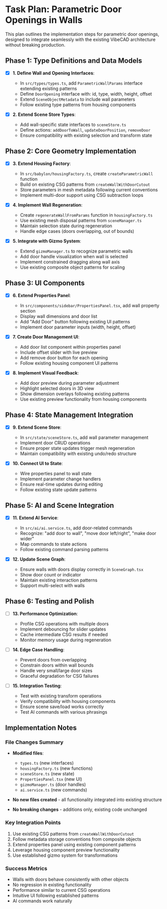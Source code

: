 # Task Plan: Parametric Door Openings in Walls

This plan outlines the implementation steps for parametric door openings, designed to integrate seamlessly with the existing VibeCAD architecture without breaking production.

## Phase 1: Type Definitions and Data Models

- [x] **1. Define Wall and Opening Interfaces**:
  - In `src/types/types.ts`, add `ParametricWallParams` interface extending existing patterns
  - Define `DoorOpening` interface with: id, type, width, height, offset
  - Extend `SceneObjectMetadata` to include wall parameters
  - Follow existing type patterns from housing components

- [x] **2. Extend Scene Store Types**:
  - Add wall-specific state interfaces to `sceneStore.ts`
  - Define actions: `addDoorToWall`, `updateDoorPosition`, `removeDoor`
  - Ensure compatibility with existing selection and transform state

## Phase 2: Core Geometry Implementation

- [x] **3. Extend Housing Factory**:
  - In `src/babylon/housingFactory.ts`, create `createParametricWall` function
  - Build on existing CSG patterns from `createWallWithDoorCutout`
  - Store parameters in mesh metadata following current conventions
  - Implement multi-door support using CSG subtraction loops

- [x] **4. Implement Wall Regeneration**:
  - Create `regenerateWallFromParams` function in `housingFactory.ts`
  - Use existing mesh disposal patterns from `sceneManager.ts`
  - Maintain selection state during regeneration
  - Handle edge cases (doors overlapping, out of bounds)

- [x] **5. Integrate with Gizmo System**:
  - Extend `gizmoManager.ts` to recognize parametric walls
  - Add door handle visualization when wall is selected
  - Implement constrained dragging along wall axis
  - Use existing composite object patterns for scaling

## Phase 3: UI Components

- [x] **6. Extend Properties Panel**:
  - In `src/components/sidebar/PropertiesPanel.tsx`, add wall property section
  - Display wall dimensions and door list
  - Add "Add Door" button following existing UI patterns
  - Implement door parameter inputs (width, height, offset)

- [x] **7. Create Door Management UI**:
  - Add door list component within properties panel
  - Include offset slider with live preview
  - Add remove door button for each opening
  - Follow existing housing component UI patterns

- [x] **8. Implement Visual Feedback**:
  - Add door preview during parameter adjustment
  - Highlight selected doors in 3D view
  - Show dimension overlays following existing patterns
  - Use existing preview functionality from housing components

## Phase 4: State Management Integration

- [x] **9. Extend Scene Store**:
  - In `src/state/sceneStore.ts`, add wall parameter management
  - Implement door CRUD operations
  - Ensure proper state updates trigger mesh regeneration
  - Maintain compatibility with existing undo/redo structure

- [x] **10. Connect UI to State**:
  - Wire properties panel to wall state
  - Implement parameter change handlers
  - Ensure real-time updates during editing
  - Follow existing state update patterns

## Phase 5: AI and Scene Integration

- [x] **11. Extend AI Service**:
  - In `src/ai/ai.service.ts`, add door-related commands
  - Recognize: "add door to wall", "move door left/right", "make door wider"
  - Map commands to state actions
  - Follow existing command parsing patterns

- [x] **12. Update Scene Graph**:
  - Ensure walls with doors display correctly in `SceneGraph.tsx`
  - Show door count or indicator
  - Maintain existing interaction patterns
  - Support multi-select with walls

## Phase 6: Testing and Polish

- [ ] **13. Performance Optimization**:
  - Profile CSG operations with multiple doors
  - Implement debouncing for slider updates
  - Cache intermediate CSG results if needed
  - Monitor memory usage during regeneration

- [ ] **14. Edge Case Handling**:
  - Prevent doors from overlapping
  - Constrain doors within wall bounds
  - Handle very small/large door sizes
  - Graceful degradation for CSG failures

- [ ] **15. Integration Testing**:
  - Test with existing transform operations
  - Verify compatibility with housing components
  - Ensure scene save/load works correctly
  - Test AI commands with various phrasings

## Implementation Notes

### File Changes Summary
- **Modified files**:
  - `types.ts` (new interfaces)
  - `housingFactory.ts` (new functions)
  - `sceneStore.ts` (new state)
  - `PropertiesPanel.tsx` (new UI)
  - `gizmoManager.ts` (door handles)
  - `ai.service.ts` (new commands)

- **No new files created** - all functionality integrated into existing structure
- **No breaking changes** - additions only, existing code unchanged

### Key Integration Points
1. Use existing CSG patterns from `createWallWithDoorCutout`
2. Follow metadata storage conventions from composite objects
3. Extend properties panel using existing component patterns
4. Leverage housing component preview functionality
5. Use established gizmo system for transformations

### Success Metrics
- Walls with doors behave consistently with other objects
- No regression in existing functionality
- Performance similar to current CSG operations
- Intuitive UI following established patterns
- AI commands work naturally
